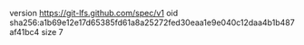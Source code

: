 version https://git-lfs.github.com/spec/v1
oid sha256:a1b69e12e17d65385fd61a8a25272fed30eaa1e9e040c12daa4b1b487af41bc4
size 7
